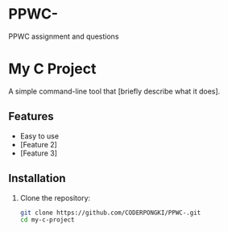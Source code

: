 # PPWC-
PPWC assignment and questions
# My C Project

A simple command-line tool that [briefly describe what it does].

## Features
- Easy to use
- [Feature 2]
- [Feature 3]

## Installation
1. Clone the repository:
   ```bash
   git clone https://github.com/CODERPONGKI/PPWC-.git
   cd my-c-project


